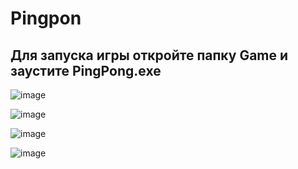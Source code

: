 # Pingpon

## Для запуска игры откройте папку Game и заустите PingPong.exe

![image](https://user-images.githubusercontent.com/86799725/207833541-bc608738-33e6-44e1-8391-db3b47bd346f.png)

![image](https://user-images.githubusercontent.com/86799725/207833649-ebbf79fc-1a71-46c0-ae95-460734d63100.png)

![image](https://user-images.githubusercontent.com/86799725/207833684-7a7e51aa-fe9e-4eb1-89bd-4bd776a28252.png)

![image](https://user-images.githubusercontent.com/86799725/207833739-d4f82d29-7c46-4be6-a69d-1cd3745eb4ea.png)
